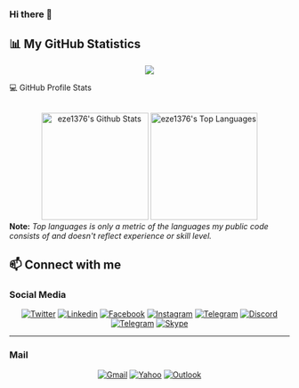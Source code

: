 ### Hi there 👋

## 📊 My GitHub Statistics

<div align="center">
  <img src="https://github-readme-streak-stats.herokuapp.com?user=eze1376&theme=highcontrast"/>
</div>


  💻 GitHub Profile Stats
  <div align="center">
    <br/>
        <a href="https://github.com/eze1376/github-readme-stats"><img alt="eze1376's Github Stats" src="https://github-readme-stats.vercel.app/api?username=eze1376&show_icons=true&count_private=true&theme=vision-friendly-dark&hide_border=true" height="192px"/></a>
    <a href="https://github.com/eze1376/github-readme-stats"><img alt="eze1376's Top Languages" src="https://github-readme-stats.vercel.app/api/top-langs/?username=eze1376&langs_count=8&layout=compact&theme=vision-friendly-dark&hide_border=true" height="192px"/></a>
    <br/>
  </div>
  <b>Note:</b> <em>Top languages is only a metric of the languages my public code consists of and doesn't reflect experience or skill level.</em>



## 📫 Connect with me 

### Social Media

<p align="center">
    <a href="https://twitter.com/ErfanZekri" target="_blank"><img alt="Twitter" title="Twitter" src="https://img.shields.io/badge/-Twitter-1DA1F2?style=for-the-badge&logo=twitter&logoColor=white"/></a>
    <a href="https://www.linkedin.com/in/erfan-zekri-esfahani/" target="_blank"><img alt="Linkedin" title="LinkedIn" src="https://img.shields.io/badge/-Linkedin-0A66C2?style=for-the-badge&logo=linkedin&logoColor=white"/></a>
  <a href="https://www.facebook.com/erfan.zekri" target="_blank"><img alt="Facebook" title="Facebook" src="https://img.shields.io/badge/-Facebook-3b5998?style=for-the-badge&logo=facebook&logoColor=white"/></a>
    <a href="https://www.instagram.com/erfanzekri/" target="_blank"><img alt="Instagram" title="Instagram" src="https://img.shields.io/badge/-Instagram-DD2A7B?style=for-the-badge&logo=instagram&logoColor=white"/></a>
  <a href="https://www.goodreads.com/user/show/141261284-erfan-zekri" target="_blank"><img alt="Telegram" title="Telegram" src="https://img.shields.io/badge/-Goodreads-E9E5CD?style=for-the-badge&logo=goodreads&logoColor=75420E"/></a>
  <a href="https://discordapp.com/users/696760576038273034/" target="_blank"><img alt="Discord" title="Discord" src="https://img.shields.io/badge/-Discord-7289da?style=for-the-badge&logo=discord&logoColor=white"/></a>
    <a href="https://www.t.me/eze1376/" target="_blank"><img alt="Telegram" title="Telegram" src="https://img.shields.io/badge/-Telegram-0A66C2?style=for-the-badge&logo=telegram&logoColor=white"/></a>
  <a href="https://join.skype.com/invite/odbAZkku2oeD" target="_blank"><img alt="Skype" title="Skype" src="https://img.shields.io/badge/-Skype-00aff0?style=for-the-badge&logo=skype&logoColor=white"/></a>
  
</p>

  <hr>
  
### Mail
  <p align="center">
  <a href="mailto:erfanzekri@gmail.com" target="_blank"><img alt="Gmail" title="Gmail" src="https://img.shields.io/badge/-Gmail-ff2e00?style=for-the-badge&logo=gmail&logoColor=white"/></a>
  <a href="mailto:erfanzekri@yahoo.com" target="_blank"><img alt="Yahoo" title="Yahoo" src="https://img.shields.io/badge/-Yahoo!-400090?style=for-the-badge&logo=yahoo&logoColor=white"/></a>
   <a href="mailto:erfanzekri@outlook.com" target="_blank"><img alt="Outlook" title="Outlook" src="https://img.shields.io/badge/-Outlook-249ee4?style=for-the-badge&logo=microsoft&logoColor=white"/></a>
  </p>
  


<!--
**eze1376/eze1376** is a ✨ _special_ ✨ repository because its `README.md` (this file) appears on your GitHub profile.

Here are some ideas to get you started:

- 🔭 I’m currently working on ...
- 🌱 I’m currently learning ...
- 👯 I’m looking to collaborate on ...
- 🤔 I’m looking for help with ...
- 💬 Ask me about ...
- 📫 How to reach me: ...
- 😄 Pronouns: ...
- ⚡ Fun fact: ...
-->

